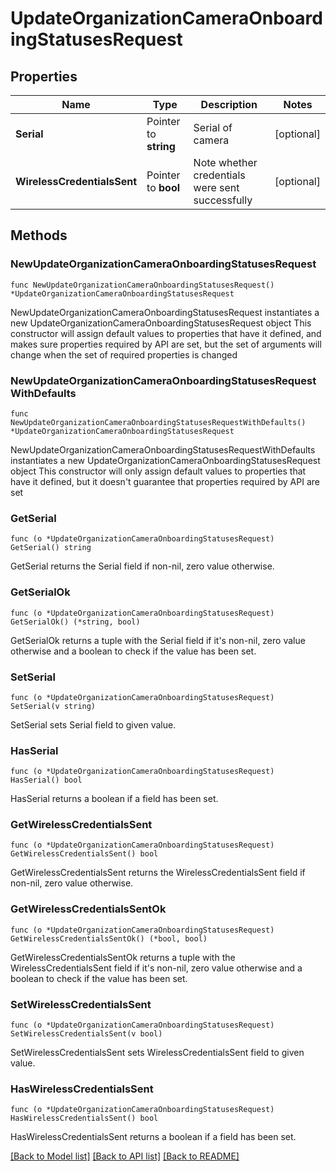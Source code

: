 # UpdateOrganizationCameraOnboardingStatusesRequest

## Properties

Name | Type | Description | Notes
------------ | ------------- | ------------- | -------------
**Serial** | Pointer to **string** | Serial of camera | [optional] 
**WirelessCredentialsSent** | Pointer to **bool** | Note whether credentials were sent successfully | [optional] 

## Methods

### NewUpdateOrganizationCameraOnboardingStatusesRequest

`func NewUpdateOrganizationCameraOnboardingStatusesRequest() *UpdateOrganizationCameraOnboardingStatusesRequest`

NewUpdateOrganizationCameraOnboardingStatusesRequest instantiates a new UpdateOrganizationCameraOnboardingStatusesRequest object
This constructor will assign default values to properties that have it defined,
and makes sure properties required by API are set, but the set of arguments
will change when the set of required properties is changed

### NewUpdateOrganizationCameraOnboardingStatusesRequestWithDefaults

`func NewUpdateOrganizationCameraOnboardingStatusesRequestWithDefaults() *UpdateOrganizationCameraOnboardingStatusesRequest`

NewUpdateOrganizationCameraOnboardingStatusesRequestWithDefaults instantiates a new UpdateOrganizationCameraOnboardingStatusesRequest object
This constructor will only assign default values to properties that have it defined,
but it doesn't guarantee that properties required by API are set

### GetSerial

`func (o *UpdateOrganizationCameraOnboardingStatusesRequest) GetSerial() string`

GetSerial returns the Serial field if non-nil, zero value otherwise.

### GetSerialOk

`func (o *UpdateOrganizationCameraOnboardingStatusesRequest) GetSerialOk() (*string, bool)`

GetSerialOk returns a tuple with the Serial field if it's non-nil, zero value otherwise
and a boolean to check if the value has been set.

### SetSerial

`func (o *UpdateOrganizationCameraOnboardingStatusesRequest) SetSerial(v string)`

SetSerial sets Serial field to given value.

### HasSerial

`func (o *UpdateOrganizationCameraOnboardingStatusesRequest) HasSerial() bool`

HasSerial returns a boolean if a field has been set.

### GetWirelessCredentialsSent

`func (o *UpdateOrganizationCameraOnboardingStatusesRequest) GetWirelessCredentialsSent() bool`

GetWirelessCredentialsSent returns the WirelessCredentialsSent field if non-nil, zero value otherwise.

### GetWirelessCredentialsSentOk

`func (o *UpdateOrganizationCameraOnboardingStatusesRequest) GetWirelessCredentialsSentOk() (*bool, bool)`

GetWirelessCredentialsSentOk returns a tuple with the WirelessCredentialsSent field if it's non-nil, zero value otherwise
and a boolean to check if the value has been set.

### SetWirelessCredentialsSent

`func (o *UpdateOrganizationCameraOnboardingStatusesRequest) SetWirelessCredentialsSent(v bool)`

SetWirelessCredentialsSent sets WirelessCredentialsSent field to given value.

### HasWirelessCredentialsSent

`func (o *UpdateOrganizationCameraOnboardingStatusesRequest) HasWirelessCredentialsSent() bool`

HasWirelessCredentialsSent returns a boolean if a field has been set.


[[Back to Model list]](../README.md#documentation-for-models) [[Back to API list]](../README.md#documentation-for-api-endpoints) [[Back to README]](../README.md)


